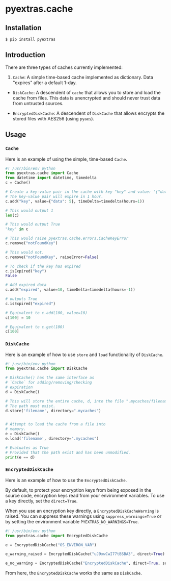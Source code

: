 # pyextras.cache

## Installation
```
$ pip install pyextras
```

## Introduction
There are three types of caches currently implemented:

  1. `Cache`: A simple time-based cache implemented as dictionary. Data "expires" after a default 1-day.

  * `DiskCache`: A descendent of `cache` that allows you to store and load the cache from files. This data is unencrypted and should never trust data from untrusted sources.

  * `EncryptedDiskCache`: A descendent of `DiskCache` that allows encrypts the stored files with AES256 (using `pyaes`).


## Usage
### `Cache`

Here is an example of using the simple, time-based `Cache`.
```python
#! /usr/bin/env python
from pyextras.cache import Cache
from datetime import datetime, timedelta
c = Cache()

# Create a key-value pair in the cache with key "key" and value: '{"data": 5}'.
# The key-value pair will expire in 1 hour.
c.add("key", value={"data": 5}, timeDelta=timedelta(hours=1))

# This would output 1
len(c)

# This would output True
"key" in c

# This would raise pyextras.cache.errors.CacheKeyError
c.remove("notFoundKey")

# This would not.
c.remove("notFoundKey", raiseError=False)

# To check if the key has expired
c.isExpired("key")
False

# Add expired data
c.add("expired", value=10, timeDelta=timedelta(hours=-1))

# outputs True
c.isExpired("expired")

# Equivalent to c.add(100, value=10)
c[100] = 10

# Equivalent to c.get(100)
c[100]
```


### `DiskCache`

Here is an example of how to use `store` and `load` functionality of `DiskCache`.
```python
#! /usr/bin/env python
from pyextras.cache import DiskCache

# DiskCache() has the same interface as
# `Cache` for adding/removing/checking
# expiration
d = DiskCache()

# This will store the entire cache, d, into the file ".mycaches/filename".
# The path must exist.
d.store('filename', directory=".mycaches")


# Attempt to load the cache from a file into
# memory.
e = DiskCache()
e.load('filename', directory=".mycaches")

# Evaluates as True
# Provided that the path exist and has been unmodified.
print(e == d)
```

### `EncryptedDiskCache`

Here is an example of how to use the `EncryptedDiskCache`.

By default, to protect your encryption keys from being exposed in the source code, encryption keys read from your environment variables. To use a key directly, set the `direct=True`.

When you use an encryption key directly, a `EncryptedDiskCacheWarning` is raised. You can suppress these warnings using `suppress_warnings=True` or by setting the environment variable `PYEXTRAS_NO_WARNINGS=True`.

```python
#! /usr/bin/env python
from pyextras.cache import EncryptedDiskCache

e = EncryptedDiskCache("OS_ENVIRON_VAR")

e_warning_raised = EncryptedDiskCache("uJ9xwCwI77tBSBA3", direct=True)

e_no_warning = EncryptedDiskCache("EncryptedDiskCache", direct=True, suppress_warnings=True)
```

From here, the `EncryptedDiskCache` works the same as `DiskCache`.
